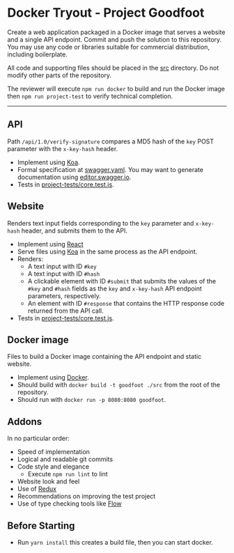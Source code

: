 # Docker Tryout - Project Goodfoot

Create a web application packaged in a Docker image that serves a website and a single API endpoint. Commit and push the solution to this repository. You may use any code or libraries suitable for commercial distribution, including boilerplate.

All code and supporting files should be placed in the [src](src) directory. Do not modify other parts of the repository.

The reviewer will execute `npm run docker` to build and run the Docker image then `npm run project-test` to verify technical completion.
___

## API

Path `/api/1.0/verify-signature` compares a MD5 hash of the `key` POST parameter with the `x-key-hash` header.

* Implement using [Koa](http://koajs.com/).
* Formal specification at [swagger.yaml](swagger.yaml). You may want to generate documentation using [editor.swagger.io](http://editor.swagger.io/).
* Tests in [project-tests/core.test.js](project-tests/core.test.js).

## Website

Renders text input fields corresponding to the `key` parameter and `x-key-hash` header, and submits them to the API.

* Implement using [React](https://facebook.github.io/react/)
* Serve files using [Koa](http://koajs.com/) in the same process as the API endpoint.
* Renders:
  * A text input with ID `#key`
  * A text input with ID `#hash`
  * A clickable element with ID `#submit` that submits the values of the `#key` and `#hash` fields as the `key` and `x-key-hash` API endpoint parameters, respectively.
  * An element with ID `#response` that contains the HTTP response code returned from the API call.
* Tests in [project-tests/core.test.js](project-tests/core.test.js).

## Docker image

Files to build a Docker image containing the API endpoint and static website.

* Implement using [Docker](https://docs.docker.com/).
* Should build with `docker build -t goodfoot ./src` from the root of the repository.
* Should run with `docker run -p 8080:8080 goodfoot`.

## Addons

In no particular order:

 * Speed of implementation
 * Logical and readable git commits
 * Code style and elegance
   * Execute `npm run lint` to lint
 * Website look and feel 
 * Use of [Redux](http://redux.js.org/)
 * Recommendations on improving the test project
 * Use of type checking tools like [Flow](https://flowtype.org/)

## Before Starting

* Run `yarn install` this creates a build file, then you can start docker.
 

